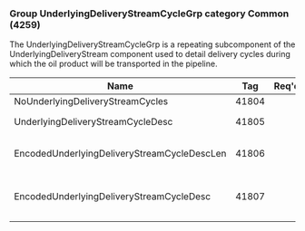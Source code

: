 ### Group UnderlyingDeliveryStreamCycleGrp category Common (4259)

The UnderlyingDeliveryStreamCycleGrp is a repeating subcomponent of the UnderlyingDeliveryStream component used to detail delivery cycles during which the oil product will be transported in the pipeline.

| Name                                        | Tag   | Req'd | Documentation                                                                                                                               |
|---------------------------------------------|-------|----------|-------------------------------------------------------------------------------------------------------------------------------|
| NoUnderlyingDeliveryStreamCycles            | 41804 |       |                                                                                                                                |
| UnderlyingDeliveryStreamCycleDesc           | 41805 |       | Required if NoUnderlyingDeliveryStreamCycles(41804) > 0.                                                                                                               |
| EncodedUnderlyingDeliveryStreamCycleDescLen | 41806 |       | Must be set if EncodedUnderlyingDeliveryStreamCycleDesc(41807) field is specified and must immediately precede it.                                                     |
| EncodedUnderlyingDeliveryStreamCycleDesc    | 41807 |       | Encoded (non-ASCII characters) representation of the UnderlyingDeliverySreamCycleDesc(41805) field in the encoded format specified via the MessageEncoding(347) field. |

